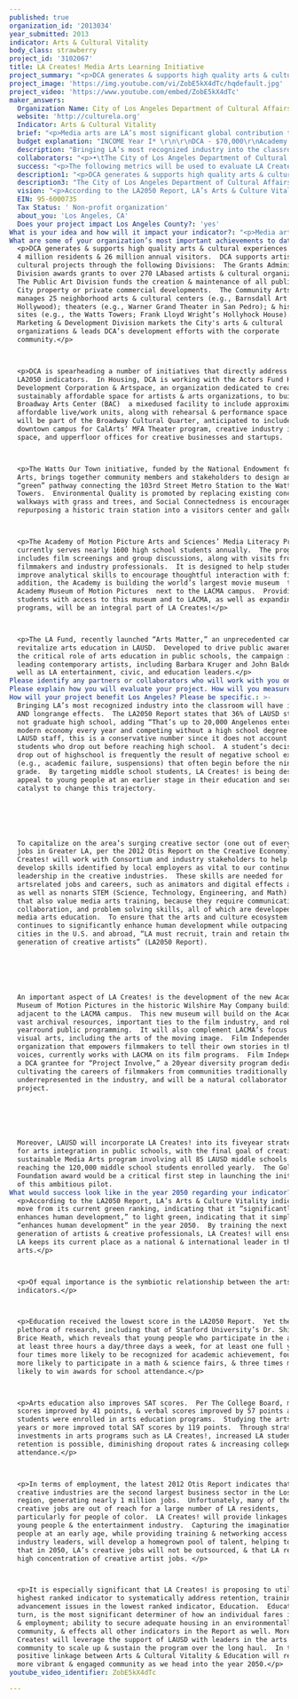 ```yaml
---
published: true
organization_id: '2013034'
year_submitted: 2013
indicator: Arts & Cultural Vitality
body_class: strawberry
project_id: '3102067'
title: LA Creates! Media Arts Learning Initiative
project_summary: "<p>DCA generates & supports high quality arts & cultural experiences for LA’s 4 million residents & 26 million annual visitors.  DCA supports artists & cultural projects through the following Divisions:  The Grants Administration Division awards grants to over 270 LA-based artists & cultural organizations.  The Public Art Division funds the creation & maintenance of all public art on City property or private commercial developments.  The Community Arts Division manages 25 neighborhood arts & cultural centers (e.g., Barnsdall Art Park in Hollywood); theaters (e.g., Warner Grand Theater in San Pedro); & historic sites (e.g., the Watts Towers; Frank Lloyd Wright’s Hollyhock House).  DCA’s Marketing & Development Division markets the City's arts & cultural organizations & leads DCA’s development efforts with the corporate community.</p>\r\n<p>DCA is spearheading a number of initiatives that directly address the LA2050 indicators.  In Housing, DCA is working with the Actors Fund Housing Development Corporation & Artspace, an organization dedicated to creating sustainably affordable space for artists & arts organizations, to build the Broadway Arts Center (BAC) - a mixed-used facility to include approximately 100 affordable live/work units, along with rehearsal & performance space.  The BAC will be part of the Broadway Cultural Quarter, anticipated to include a downtown campus for CalArts’ MFA Theater program, creative industry incubator space, and upper-floor offices for creative businesses and startups.  </p>\r\n<p>The Watts Our Town initiative, funded by the National Endowment for the Arts, brings together community members and stakeholders to design an artistic “green” pathway connecting the 103rd Street Metro Station to the Watts Towers.  Environmental Quality is promoted by replacing existing concrete walkways with grass and trees, and Social Connectedness is encouraged by repurposing a historic train station into a visitors center and gallery.</p>\r\n<p>The Academy of Motion Picture Arts and Sciences’ Media Literacy Program currently serves nearly 1600 high school students annually.  The program includes film screenings and group discussions, along with visits from filmmakers and industry professionals.  It is designed to help students improve analytical skills to encourage thoughtful interaction with film.  In addition, the Academy is building the world’s largest movie museum - the Academy Museum of Motion Pictures - next to the LACMA campus.  Providing students with access to this museum and to LACMA, as well as expanding to programs, will be an integral part of LA Creates!</p>\r\n<p>The LA Fund, recently launched “Arts Matter,” an unprecedented campaign to revitalize arts education in LAUSD.  Developed to drive public awareness for the critical role of arts education in public schools, the campaign includes leading contemporary artists, including Barbara Kruger and John Baldessari, as well as LA entertainment, civic, and education leaders.</p>"
project_image: 'https://img.youtube.com/vi/ZobE5kX4dTc/hqdefault.jpg'
project_video: 'https://www.youtube.com/embed/ZobE5kX4dTc'
maker_answers:
  Organization Name: City of Los Angeles Department of Cultural Affairs
  website: 'http://culturela.org'
  Indicator: Arts & Cultural Vitality
  brief: "<p>Media arts are LA’s most significant global contribution to arts and culture and the region’s leading economic driver.  In the LA2050 Report, Arts and Cultural Vitality is the only indicator out of eight found to significantly enhance quality of life, earning the Report’s highest ranking.  Yet, while noted economist Ann Markusen calls LA “America’s Artist Super City,” LA’s young people lack the access and opportunity to enter the creative industries. This is especially true for people of color, who make up 91% of students in the Los Angeles Unified School District (LAUSD Fingertip Facts, 11/12).</p>\r\n<p>•\tThe question: How do we ensure LA’s young people will develop creativity while gaining access to current & next-generation skills & tools? </p>\r\n<p>•\tThe answer: LA Creates! Media Arts Learning Initiative.\r\n<p>Media arts are particularly motivating to today’s digitally-connected youth.  Media arts encompass art created with new media technologies, including digital moviemaking, computer graphics, computer animation, virtual art, interactive art, video games, & computer robotics.  The core concept of LA Creates! is for students to develop technical & critical-thinking skills, integrating the arts into core subject areas, while unleashing creativity through media arts learning.</p>\r\n<p>LA Creates! was developed by a consortium (the Consortium) headed by the City of Los Angeles Department of Cultural Affairs (DCA) in partnership with the Academy of Motion Picture Arts & Sciences (the Academy); LAUSD; The LA Fund for Public Education (LA Fund); Los Angeles County Museum of Art (LACMA); & California Institute of the Arts (CalArts). We will be expanding to include UCLA’s School of the Arts & Architecture; School of Theater, Film, & Television; Hammer Museum; & Film Independent.  LA Creates! will use the Report’s most positive indicator, Arts & Cultural Vitality, to address its lowest, Education.  As the Report posits, educational achievement impacts all other indicators, from Income & Employment to Housing, Health, & Social Connectedness.</p>\r\n<p>LA Creates! consists of three components:</p>\r\n<p>•A pilot Digital Moviemaking Program will build on the work of two LAUSD middle schools, Millikan in the San Fernando Valley & Bancroft in Hollywood, which already have existing film academies.  The two primary instructors from these schools will work with the Consortium to initiate similar programs in two to three middle schools in underserved LA communities in Year II. In subsequent years of the five-year pilot, two or more schools will be added annually.  Working with the film industry to obtain in-kind equipment donations, as well as to make some purchases, LA Creates! will equip each school with a media arts lab with the cameras & computers necessary to create films/videos.</p>\r\n<p>For LA Creates! elective course film teachers will work with generalist teachers of core subjects at each school, integrating the media arts to teach English, math, history, & the sciences. Students will learn how to tell personal & community stories, building Social Connectedness, another LA2050 indicator, while also strengthening competency in technical skills that will better prepare them to gain Employment, the second lowest ranked indicator.</p>\r\n<p>•The Academy, known throughout the world for its Oscars© ceremony, is expanding its Media Literacy Program to a new 14,000 sq. ft. facility in Hollywood that will, in Year I: (1) involve 10 local schools in after-school programs, and (2) serve as a training center for LAUSD film and generalist teachers involved in the LAUSD Digital Moviemaking Program.</p>\r\n<p>The Academy will involve its vast network of Academy members and industry professionals as guest teachers to inspire the students and help promote the program. The Academy will also work with the Consortium to develop a curriculum aimed at middle school students.\r\n<p>Studios such as Sony Pictures, with which DCA has had a 10-year partnership, the “Sony Pictures Media Arts Program,” which teaches middle school students animation in five centers around the City, donates state of the art equipment regularly. Sony will be asked to make similar donations to LA Creates!, as will other industry leaders.\r\n<p>•Finally, the goal of LA Creates! is to be integrated into a new LAUSD five-year strategic plan for arts education that is currently being developed by LAUSD’s Arts Education Branch with funding support from The LA Fund. After the initial five-year in-school pilot program is complete, if approved by LAUSD and the Board of Education, the program would be supported by LAUSD in the long-term, in coordination with the Academy's Media Literacy Program.</p>\r\n<p>LA should have the most far-reaching and thorough media arts education program in the U.S.; our mission is to create and implement a quality program that becomes an integral part of every LAUSD middle school student’s experience, inspiring students, teachers, and families.</p>"
  budget explanation: "INCOME Year I* \r\n\r\nDCA - $70,000\r\nAcademy - $207,500\r\nLA Fund - $35,000\r\nLAUSD Donated Equipment\t- $100,000\r\nGoldhirsh Fdn. REQUEST - $100,000\r\nTOTAL Icome Year I -  $512,500\t\t\t\t\r\n\r\nINCOME Years I-V*\r\nDCA - $350,000\r\nAcademy - $1,207,500\r\nLA Fund – TBD\r\nLAUSD Donated Equipment - $500,000\r\nGoldhirsh Foundation Request - $100,000\r\nTOTAL Income Years I-V- $2,157,500\r\n\r\n*Figures do not include additional in-kind contributions from Consortium members.  We budgeted $143,000 in equipment ($100,000 in donations and $43,000 cash expenditures) in Year I to equip five initial schools for Year II implementation.  Equipment will be provided by film industry entities. LA Fund cannot commit additional funds at this time, but will consider future appropriations.\r\n\r\nEXPENSES Year I*\r\nLA Creates! Manager (DCA contracted) - $60,000\r\n\r\nTOTAL Expenses Year I DCA - $60,000\r\n\r\nEXPENSES Years I-V*\r\nLA Creates! Manager (DCA contracted) - $300,000\r\n\r\nTOTAL Expenses Years I-V DCA - $300,000\r\n\r\n\r\nEXPENSES Year I*\r\n\r\nLAUSD Training 2 Teachers/school X 5 schools @ $30/hr. X 6 hrs./day X 15 days (3 weeks) - $27,000\r\n\r\nTrainers 2 @ $50/hr. X 8 hrs. /day X 15 days (3 weeks) -  $12,000\r\n\r\nEquipment Purchases @ $28,600/school X 5 schools - $143,000\r\n\r\nCurriculum Development  - $10,000\r\n\r\nPrinting/Marketing - $7,500\r\n\r\nJanitorial Services for Trainings @ $200/day x 15 days (3 weeks) - $3,000\r\n\r\nTOTALYEAR I LAUSD - $202,500\r\n\r\nEXPENSES Years I-V*\r\n\r\nLAUSD Training  - $135,000\r\n\r\nTrainers 2 @ $12,000/year - $60,000\r\n\r\nEquipment Purchases @ $28,600/school X 14 schools - $400,400\r\n\r\nCurriculum Dev. - $10,000\r\n\r\nPrinting/Marketing  - $7,500\r\n\r\nJanitorial Services for Trainings @ $3,000/year - $15,000\r\n\r\nTOTAL Years I-V LAUSD - $627,900\r\n\r\n--\r\n\r\nEXPENSES Year I*\r\n\r\nAcademy Media Literacy Staff - $51,050\r\n\r\nHonorarium Academy Artists - $28,500\r\n\r\nCurriculum Development - $10,000 \r\n\r\nPrinting/Marketing - $7,500\r\n\r\nStudent Hospitality (no grant funds used) - $50,000\r\n\r\nEquipment - $50,000\r\n\r\nFacility Costs - $25,000\r\n\r\nBusing - $ 25,000\r\n\r\nLicense Fees - $2,500\r\n\r\nPostage - $450\r\n\r\nTOTAL Year I ACADEMY - $250,000\r\n\r\nEXPENSES Years I-V* \r\n\r\nAcademy Media Literacy Staff - $255,250\r\n\r\nHonorarium - $142,500\r\n\r\nCurriculum Dev. - $10,000\r\n\r\nPrinting/Marketing - $17,100\r\n\r\nHospitality - $250,000\r\n\r\nEquipment - $250,000\r\n\r\nFacility Costs - $165,000\r\n\r\nBusing - $125,000\r\n\r\nLicense Fees - $12,500\r\n\r\nPostage - $2,250\r\n\r\nTotal Years I-V ACADEMY - $1,229,600\r\n\r\nGRAND TOTAL Year I -  $512,500\r\n\r\nGrand TOTAL Years I-V - $2,157,500 \r\n\r\nIf LA2050 funds are awarded, the Consortium will have $512,500, including $100,000 projected as in-kind equipment contributions, for Year I to create the structure and develop curriculum materials needed to successfully launch LA Creates!  Also, Year I funds will be used to scale-up the Academy’s Media Literacy program and create professional development materials and classes for LAUSD teachers.\r\n"
  description: "Bringing LA’s most recognized industry into the classroom will have immediate AND long-range effects.  The LA2050 Report states that 36% of LAUSD students do not graduate high school, adding “That’s up to 20,000 Angelenos entering the modern economy every year and competing without a high school degree.”  Per LAUSD staff, this is a conservative number since it does not account for students who drop out before reaching high school.  A student’s decision to drop out of high-school is frequently the result of negative school experiences (e.g., academic failure, suspensions) that often begin before the ninth grade.  By targeting middle school students, LA Creates! is being designed to appeal to young people at an earlier stage in their education and serve as a catalyst to change this trajectory.\r\n\r\nTo capitalize on the area’s surging creative sector (one out of every eight jobs in Greater LA, per the 2012 Otis Report on the Creative Economy), LA Creates! will work with Consortium and industry stakeholders to help students develop skills identified by local employers as vital to our continued leadership in the creative industries.  These skills are needed for arts-related jobs and careers, such as animators and digital effects artists, as well as non-arts STEM (Science, Technology, Engineering, and Math) careers that also value media arts training, because they require communication, collaboration, and problem solving skills, all of which are developed through media arts education.  To ensure that the arts and culture ecosystem in LA continues to significantly enhance human development while outpacing other cities in the U.S. and abroad, “LA must recruit, train and retain the next generation of creative artists” (LA2050 Report). \r\n\r\nAn important aspect of LA Creates! is the development of the new Academy Museum of Motion Pictures in the historic Wilshire May Company building, adjacent to the LACMA campus.  This new museum will build on the Academy’s vast archival resources, important ties to the film industry, and robust year-round public programming.  It will also complement LACMA’s focus on the visual arts, including the arts of the moving image.  Film Independent, an organization that empowers filmmakers to tell their own stories in their own voices, currently works with LACMA on its film programs.  Film Independent is a DCA grantee for “Project Involve,” a 20-year diversity program dedicated to cultivating the careers of filmmakers from communities traditionally underrepresented in the industry, and will be a natural collaborator for this project.\r\n\r\nMoreover, LAUSD will incorporate LA Creates! into its five-year strategic plan for arts integration in public schools, with the final goal of creating a sustainable Media Arts program involving all 85 LAUSD middle schools and reaching the 120,000 middle school students enrolled yearly.  The Goldhirsh Foundation award would be a critical first step in launching the initial year of this ambitious pilot."
  collaborators: "<p>•\tThe City of Los Angeles Department of Cultural Affairs</p>\r\n<p>•\tThe Los Angeles Unified School District</p>\r\n<p>•\tThe Los Angeles Fund for Public Education</p>\r\n<p>•\tThe Academy of Motion Picture Arts and Sciences</p>\r\n<p>•\tThe California Institute of the Arts</p>\r\n<p>•\tThe Los Angeles County Museum of Art</p>\r\n<p>•\tUCLA School of the Arts and Architecture; UCLA School of Theater, Film, and Television; and the Hammer Museum</p>\r\n<p>•\tFilm Independent</p>\r\n<p>•\tArts for LA, the region’s arts advocacy organization, will incorporate LA Creates! into its Arts Education advocacy efforts.</p>"
  success: "<p>The following metrics will be used to evaluate LA Creates!  </p>\r\n \r\n<p>•\tControlled Pre/Post Assessment of students will be made to understand if the LA Creates! model of project-based film study helps students learn more effectively.  LA Creates! program efficacy will be evaluated based on a review of quantifiable data, such as attendance, test scores, and completed work assignments.</p>\r\n\r\n<p>•\tTeacher, student, and parent surveys will measure interest in and satisfaction with the LA Creates! program.  Teachers will also be surveyed on the level of student engagement during the course, and students will be surveyed about skills learned.</p>\r\n\r\n<p>•\tQuality reviews will include a set of “judging\" rubrics to be developed by expert panels comprised of members from the film industry and education leaders in order to evaluate students’ work for specific elements of the lesson plans.  For example, professional story board editors will be used to help ensure that if story boarding is used in a class, students are doing it at the appropriate age-level.   If the ultimate class project is a short-film, each area of the work would be evaluated (i.e., editing, lighting, set design, etc.) in order to determine a benchmark for student performance and expectations.</p>\r\n\r\n<p>At the end of the Year I of the pilot program, an initial evaluation will be conducted to determine the plan’s efficacy and make corrections as needed.  A final evaluation will be made at the end of the five-year program. </p>\r\n \r\n<p>The program’s ultimate success will be measured based on the ability of LA Creates! to achieve the following identified outcomes:</p>\r\n \r\n<p>•\tDevelop LAUSD's first film-based middle school course of study that integrates core subjects with the creative process and applications of film making.</p>\r\n\r\n<p>•\tDemonstrate that LA Creates!’ in-school programming has a strong impact on students, based on quantifiable data from the above metrics.</p>\r\n\r\n<p>•\tProve that this course of study can be successfully replicated in underserved communities throughout LA County.</p>\r\n\r\n<p>•\tDevelop a set of lesson plans for LA Creates! that is aligned to the Common Core State Standards, LAUSD's English Language Learners Master Plan, and a new teacher evaluation system that is currently being developed by LAUSD.  These lessons will be part of an approved LAUSD full-year middle school course description for media arts.  In addition, individual lessons will be written to focus on arts integration throughout the school, taught in collaboration with non-arts teachers, to aid meaningful learning in all subject areas.</p>\r\n\r\n<p>•\tLeverage the support of LAUSD with artists and leaders in LA's arts and culture community to advance and sustain LA Creates!</p>"
  description1: "<p>DCA generates & supports high quality arts & cultural experiences for LA’s 4 million residents & 26 million annual visitors.  DCA supports artists & cultural projects through the following Divisions:  The Grants Administration Division awards grants to over 270 LA-based artists & cultural organizations.  The Public Art Division funds the creation & maintenance of all public art on City property or private commercial developments.  The Community Arts Division manages 25 neighborhood arts & cultural centers (e.g., Barnsdall Art Park in Hollywood); theaters (e.g., Warner Grand Theater in San Pedro); & historic sites (e.g., the Watts Towers; Frank Lloyd Wright’s Hollyhock House).  DCA’s Marketing & Development Division markets the City's arts & cultural organizations & leads DCA’s development efforts with the corporate community.</p>\r\n<p>DCA is spearheading a number of initiatives that directly address the LA2050 indicators.  In Housing, DCA is working with the Actors Fund Housing Development Corporation & Artspace, an organization dedicated to creating sustainably affordable space for artists & arts organizations, to build the Broadway Arts Center (BAC) - a mixed-used facility to include approximately 100 affordable live/work units, along with rehearsal & performance space.  The BAC will be part of the Broadway Cultural Quarter, anticipated to include a downtown campus for CalArts’ MFA Theater program, creative industry incubator space, and upper-floor offices for creative businesses and startups.  </p>\r\n<p>The Watts Our Town initiative, funded by the National Endowment for the Arts, brings together community members and stakeholders to design an artistic “green” pathway connecting the 103rd Street Metro Station to the Watts Towers.  Environmental Quality is promoted by replacing existing concrete walkways with grass and trees, and Social Connectedness is encouraged by repurposing a historic train station into a visitors center and gallery.</p>\r\n<p>The Academy of Motion Picture Arts and Sciences’ Media Literacy Program currently serves nearly 1600 high school students annually.  The program includes film screenings and group discussions, along with visits from filmmakers and industry professionals.  It is designed to help students improve analytical skills to encourage thoughtful interaction with film.  In addition, the Academy is building the world’s largest movie museum - the Academy Museum of Motion Pictures - next to the LACMA campus.  Providing students with access to this museum and to LACMA, as well as expanding to programs, will be an integral part of LA Creates!</p>\r\n<p>The LA Fund, recently launched “Arts Matter,” an unprecedented campaign to revitalize arts education in LAUSD.  Developed to drive public awareness for the critical role of arts education in public schools, the campaign includes leading contemporary artists, including Barbara Kruger and John Baldessari, as well as LA entertainment, civic, and education leaders.</p>"
  description3: "The City of Los Angeles Department of Cultural Affairs is the only LA City department whose mission is to support artists and arts organizations in LA, and therefore has no direct competition.  DCA supports the non-profit arts sector and is increasingly working with the creative industries in an effort to grow and deepen LA’s creative economy and make it more accessible to a more diverse group of Angelenos.\r\n\r\nAs is evident from the significant and critical partners that make up the Consortium, DCA understands and acknowledges that planning and implementing an ambitious initiative such as LA Creates! require a dedicated and committed group of stakeholders.\r\n\r\nDCA, The LA Fund, LACMA, and Arts for LA also have strong working relationships with DCA’s sister agency, the LA County Arts Commission, which oversees Arts for All, an initiative designed to increase the overall capacity of LAUSD schools to implement arts education. We will reach out to Arts for All and LA County Arts Commission leaders to explore partnership opportunities."
  vision: "<p>According to the LA2050 Report, LA’s Arts & Culture Vitality indicator will move from its current green ranking, indicating that it “significantly enhances human development,” to light green, indicating that it simply “enhances human development” in the year 2050.  By training the next generation of artists & creative professionals, LA Creates! will ensure that LA keeps its current place as a national & international leader in the arts.</p>\r\n<p>Of equal importance is the symbiotic relationship between the arts & other indicators.</p>\r\n<p>Education received the lowest score in the LA2050 Report.  Yet there is a plethora of research, including that of Stanford University’s Dr. Shirley Brice Heath, which reveals that young people who participate in the arts for at least three hours a day/three days a week, for at least one full year, are four times more likely to be recognized for academic achievement, four times more likely to participate in a math & science fairs, & three times more likely to win awards for school attendance.</p>\r\n<p>Arts education also improves SAT scores.  Per The College Board, math SAT scores improved by 41 points, & verbal scores improved by 57 points after students were enrolled in arts education programs.  Studying the arts for four years or more improved total SAT scores by 119 points.  Through strategic investments in arts programs such as LA Creates!, increased LA student retention is possible, diminishing dropout rates & increasing college attendance.</p>\r\n<p>In terms of employment, the latest 2012 Otis Report indicates that the creative industries are the second largest business sector in the Los Angeles region, generating nearly 1 million jobs.  Unfortunately, many of these creative jobs are out of reach for a large number of LA residents, particularly for people of color.  LA Creates! will provide linkages between young people & the entertainment industry.  Capturing the imagination of young people at an early age, while providing training & networking access to industry leaders, will develop a homegrown pool of talent, helping to ensure that in 2050, LA’s creative jobs will not be outsourced, & that LA retains a high concentration of creative artist jobs. </p>\r\n<p>It is especially significant that LA Creates! is proposing to utilize the highest ranked indicator to systematically address retention, training, & advancement issues in the lowest ranked indicator, Education.  Education, in turn, is the most significant determiner of how an individual fares in income & employment; ability to secure adequate housing in an environmentally secure community, & effects all other indicators in the Report as well. Moreover, LA Creates! will leverage the support of LAUSD with leaders in the arts & culture community to scale up & sustain the program over the long haul.  In turn, this positive linkage between Arts & Cultural Vitality & Education will result in a more vibrant & engaged community as we head into the year 2050.</p>"
  EIN: 95-6000735
  Tax Status: ' Non-profit organization'
  about_you: 'Los Angeles, CA'
  Does your project impact Los Angeles County?: 'yes'
What is your idea and how will it impact your indicator?: "<p>Media arts are LA’s most significant global contribution to arts and culture and the region’s leading economic driver.  In the LA2050 Report, Arts and Cultural Vitality is the only indicator out of eight found to significantly enhance quality of life, earning the Report’s highest ranking.  Yet, while noted economist Ann Markusen calls LA “America’s Artist Super City,” LA’s young people lack the access and opportunity to enter the creative industries. This is especially true for people of color, who make up 91% of students in the Los Angeles Unified School District (LAUSD Fingertip Facts, 11/12).</p>\n\n\n<p>*\tThe question: How do we ensure LA’s young people will develop creativity while gaining access to current & nextgeneration skills & tools? </p>\n\n\n<p>*\tThe answer: LA Creates! Media Arts Learning Initiative.\n\n\n<p>Media arts are particularly motivating to today’s digitallyconnected youth.  Media arts encompass art created with new media technologies, including digital moviemaking, computer graphics, computer animation, virtual art, interactive art, video games, & computer robotics.  The core concept of LA Creates! is for students to develop technical & criticalthinking skills, integrating the arts into core subject areas, while unleashing creativity through media arts learning.</p>\n\n\n<p>LA Creates! was developed by a consortium (the Consortium) headed by the City of Los Angeles Department of Cultural Affairs (DCA) in partnership with the Academy of Motion Picture Arts & Sciences (the Academy); LAUSD; The LA Fund for Public Education (LA Fund); Los Angeles County Museum of Art (LACMA); & California Institute of the Arts (CalArts). We will be expanding to include UCLA’s School of the Arts & Architecture; School of Theater, Film, & Television; Hammer Museum; & Film Independent.  LA Creates! will use the Report’s most positive indicator, Arts & Cultural Vitality, to address its lowest, Education.  As the Report posits, educational achievement impacts all other indicators, from Income & Employment to Housing, Health, & Social Connectedness.</p>\n\n\n<p>LA Creates! consists of three components:</p>\n\n\n<p>*A pilot Digital Moviemaking Program will build on the work of two LAUSD middle schools, Millikan in the San Fernando Valley & Bancroft in Hollywood, which already have existing film academies.  The two primary instructors from these schools will work with the Consortium to initiate similar programs in two to three middle schools in underserved LA communities in Year II. In subsequent years of the fiveyear pilot, two or more schools will be added annually.  Working with the film industry to obtain inkind equipment donations, as well as to make some purchases, LA Creates! will equip each school with a media arts lab with the cameras & computers necessary to create films/videos.</p>\n\n\n<p>For LA Creates! elective course film teachers will work with generalist teachers of core subjects at each school, integrating the media arts to teach English, math, history, & the sciences. Students will learn how to tell personal & community stories, building Social Connectedness, another LA2050 indicator, while also strengthening competency in technical skills that will better prepare them to gain Employment, the second lowest ranked indicator.</p>\n\n\n<p>*The Academy, known throughout the world for its OscarsÂ© ceremony, is expanding its Media Literacy Program to a new 14,000 sq. ft. facility in Hollywood that will, in Year I: (1) involve 10 local schools in afterschool programs, and (2) serve as a training center for LAUSD film and generalist teachers involved in the LAUSD Digital Moviemaking Program.</p>\n\n\n<p>The Academy will involve its vast network of Academy members and industry professionals as guest teachers to inspire the students and help promote the program. The Academy will also work with the Consortium to develop a curriculum aimed at middle school students.\n\n\n<p>Studios such as Sony Pictures, with which DCA has had a 10year partnership, the “Sony Pictures Media Arts Program,” which teaches middle school students animation in five centers around the City, donates state of the art equipment regularly. Sony will be asked to make similar donations to LA Creates!, as will other industry leaders.\n\n\n<p>*Finally, the goal of LA Creates! is to be integrated into a new LAUSD fiveyear strategic plan for arts education that is currently being developed by LAUSD’s Arts Education Branch with funding support from The LA Fund. After the initial fiveyear inschool pilot program is complete, if approved by LAUSD and the Board of Education, the program would be supported by LAUSD in the longterm, in coordination with the Academy's Media Literacy Program.</p>\n\n\n<p>LA should have the most farreaching and thorough media arts education program in the U.S.; our mission is to create and implement a quality program that becomes an integral part of every LAUSD middle school student’s experience, inspiring students, teachers, and families.</p>"
What are some of your organization’s most important achievements to date?: >-
  <p>DCA generates & supports high quality arts & cultural experiences for LA’s
  4 million residents & 26 million annual visitors.  DCA supports artists &
  cultural projects through the following Divisions:  The Grants Administration
  Division awards grants to over 270 LAbased artists & cultural organizations. 
  The Public Art Division funds the creation & maintenance of all public art on
  City property or private commercial developments.  The Community Arts Division
  manages 25 neighborhood arts & cultural centers (e.g., Barnsdall Art Park in
  Hollywood); theaters (e.g., Warner Grand Theater in San Pedro); & historic
  sites (e.g., the Watts Towers; Frank Lloyd Wright’s Hollyhock House).  DCA’s
  Marketing & Development Division markets the City's arts & cultural
  organizations & leads DCA’s development efforts with the corporate
  community.</p>



  <p>DCA is spearheading a number of initiatives that directly address the
  LA2050 indicators.  In Housing, DCA is working with the Actors Fund Housing
  Development Corporation & Artspace, an organization dedicated to creating
  sustainably affordable space for artists & arts organizations, to build the
  Broadway Arts Center (BAC)  a mixedused facility to include approximately 100
  affordable live/work units, along with rehearsal & performance space.  The BAC
  will be part of the Broadway Cultural Quarter, anticipated to include a
  downtown campus for CalArts’ MFA Theater program, creative industry incubator
  space, and upperfloor offices for creative businesses and startups.  </p>



  <p>The Watts Our Town initiative, funded by the National Endowment for the
  Arts, brings together community members and stakeholders to design an artistic
  “green” pathway connecting the 103rd Street Metro Station to the Watts
  Towers.  Environmental Quality is promoted by replacing existing concrete
  walkways with grass and trees, and Social Connectedness is encouraged by
  repurposing a historic train station into a visitors center and gallery.</p>



  <p>The Academy of Motion Picture Arts and Sciences’ Media Literacy Program
  currently serves nearly 1600 high school students annually.  The program
  includes film screenings and group discussions, along with visits from
  filmmakers and industry professionals.  It is designed to help students
  improve analytical skills to encourage thoughtful interaction with film.  In
  addition, the Academy is building the world’s largest movie museum  the
  Academy Museum of Motion Pictures  next to the LACMA campus.  Providing
  students with access to this museum and to LACMA, as well as expanding to
  programs, will be an integral part of LA Creates!</p>



  <p>The LA Fund, recently launched “Arts Matter,” an unprecedented campaign to
  revitalize arts education in LAUSD.  Developed to drive public awareness for
  the critical role of arts education in public schools, the campaign includes
  leading contemporary artists, including Barbara Kruger and John Baldessari, as
  well as LA entertainment, civic, and education leaders.</p>
Please identify any partners or collaborators who will work with you on this project.: "<p>*\tThe City of Los Angeles Department of Cultural Affairs</p>\n\n\n<p>*\tThe Los Angeles Unified School District</p>\n\n\n<p>*\tThe Los Angeles Fund for Public Education</p>\n\n\n<p>*\tThe Academy of Motion Picture Arts and Sciences</p>\n\n\n<p>*\tThe California Institute of the Arts</p>\n\n\n<p>*\tThe Los Angeles County Museum of Art</p>\n\n\n<p>*\tUCLA School of the Arts and Architecture; UCLA School of Theater, Film, and Television; and the Hammer Museum</p>\n\n\n<p>*\tFilm Independent</p>\n\n\n<p>*\tArts for LA, the region’s arts advocacy organization, will incorporate LA Creates! into its Arts Education advocacy efforts.</p>"
Please explain how you will evaluate your project. How will you measure success?: "<p>The following metrics will be used to evaluate LA Creates!  </p>\n\n\n \n\n\n<p>*\tControlled Pre/Post Assessment of students will be made to understand if the LA Creates! model of projectbased film study helps students learn more effectively.  LA Creates! program efficacy will be evaluated based on a review of quantifiable data, such as attendance, test scores, and completed work assignments.</p>\n\n\n\n\n\n<p>*\tTeacher, student, and parent surveys will measure interest in and satisfaction with the LA Creates! program.  Teachers will also be surveyed on the level of student engagement during the course, and students will be surveyed about skills learned.</p>\n\n\n\n\n\n<p>*\tQuality reviews will include a set of “judging\" rubrics to be developed by expert panels comprised of members from the film industry and education leaders in order to evaluate students’ work for specific elements of the lesson plans.  For example, professional story board editors will be used to help ensure that if story boarding is used in a class, students are doing it at the appropriate agelevel.   If the ultimate class project is a shortfilm, each area of the work would be evaluated (i.e., editing, lighting, set design, etc.) in order to determine a benchmark for student performance and expectations.</p>\n\n\n\n\n\n<p>At the end of the Year I of the pilot program, an initial evaluation will be conducted to determine the plan’s efficacy and make corrections as needed.  A final evaluation will be made at the end of the fiveyear program. </p>\n\n\n \n\n\n<p>The program’s ultimate success will be measured based on the ability of LA Creates! to achieve the following identified outcomes:</p>\n\n\n \n\n\n<p>*\tDevelop LAUSD's first filmbased middle school course of study that integrates core subjects with the creative process and applications of film making.</p>\n\n\n\n\n\n<p>*\tDemonstrate that LA Creates!’ inschool programming has a strong impact on students, based on quantifiable data from the above metrics.</p>\n\n\n\n\n\n<p>*\tProve that this course of study can be successfully replicated in underserved communities throughout LA County.</p>\n\n\n\n\n\n<p>*\tDevelop a set of lesson plans for LA Creates! that is aligned to the Common Core State Standards, LAUSD's English Language Learners Master Plan, and a new teacher evaluation system that is currently being developed by LAUSD.  These lessons will be part of an approved LAUSD fullyear middle school course description for media arts.  In addition, individual lessons will be written to focus on arts integration throughout the school, taught in collaboration with nonarts teachers, to aid meaningful learning in all subject areas.</p>\n\n\n\n\n\n<p>*\tLeverage the support of LAUSD with artists and leaders in LA's arts and culture community to advance and sustain LA Creates!</p>"
How will your project benefit Los Angeles? Please be specific.: >-
  Bringing LA’s most recognized industry into the classroom will have immediate
  AND longrange effects.  The LA2050 Report states that 36% of LAUSD students do
  not graduate high school, adding “That’s up to 20,000 Angelenos entering the
  modern economy every year and competing without a high school degree.”  Per
  LAUSD staff, this is a conservative number since it does not account for
  students who drop out before reaching high school.  A student’s decision to
  drop out of highschool is frequently the result of negative school experiences
  (e.g., academic failure, suspensions) that often begin before the ninth
  grade.  By targeting middle school students, LA Creates! is being designed to
  appeal to young people at an earlier stage in their education and serve as a
  catalyst to change this trajectory.






  To capitalize on the area’s surging creative sector (one out of every eight
  jobs in Greater LA, per the 2012 Otis Report on the Creative Economy), LA
  Creates! will work with Consortium and industry stakeholders to help students
  develop skills identified by local employers as vital to our continued
  leadership in the creative industries.  These skills are needed for
  artsrelated jobs and careers, such as animators and digital effects artists,
  as well as nonarts STEM (Science, Technology, Engineering, and Math) careers
  that also value media arts training, because they require communication,
  collaboration, and problem solving skills, all of which are developed through
  media arts education.  To ensure that the arts and culture ecosystem in LA
  continues to significantly enhance human development while outpacing other
  cities in the U.S. and abroad, “LA must recruit, train and retain the next
  generation of creative artists” (LA2050 Report). 






  An important aspect of LA Creates! is the development of the new Academy
  Museum of Motion Pictures in the historic Wilshire May Company building,
  adjacent to the LACMA campus.  This new museum will build on the Academy’s
  vast archival resources, important ties to the film industry, and robust
  yearround public programming.  It will also complement LACMA’s focus on the
  visual arts, including the arts of the moving image.  Film Independent, an
  organization that empowers filmmakers to tell their own stories in their own
  voices, currently works with LACMA on its film programs.  Film Independent is
  a DCA grantee for “Project Involve,” a 20year diversity program dedicated to
  cultivating the careers of filmmakers from communities traditionally
  underrepresented in the industry, and will be a natural collaborator for this
  project.






  Moreover, LAUSD will incorporate LA Creates! into its fiveyear strategic plan
  for arts integration in public schools, with the final goal of creating a
  sustainable Media Arts program involving all 85 LAUSD middle schools and
  reaching the 120,000 middle school students enrolled yearly.  The Goldhirsh
  Foundation award would be a critical first step in launching the initial year
  of this ambitious pilot.
What would success look like in the year 2050 regarding your indicator?: >-
  <p>According to the LA2050 Report, LA’s Arts & Culture Vitality indicator will
  move from its current green ranking, indicating that it “significantly
  enhances human development,” to light green, indicating that it simply
  “enhances human development” in the year 2050.  By training the next
  generation of artists & creative professionals, LA Creates! will ensure that
  LA keeps its current place as a national & international leader in the
  arts.</p>



  <p>Of equal importance is the symbiotic relationship between the arts & other
  indicators.</p>



  <p>Education received the lowest score in the LA2050 Report.  Yet there is a
  plethora of research, including that of Stanford University’s Dr. Shirley
  Brice Heath, which reveals that young people who participate in the arts for
  at least three hours a day/three days a week, for at least one full year, are
  four times more likely to be recognized for academic achievement, four times
  more likely to participate in a math & science fairs, & three times more
  likely to win awards for school attendance.</p>



  <p>Arts education also improves SAT scores.  Per The College Board, math SAT
  scores improved by 41 points, & verbal scores improved by 57 points after
  students were enrolled in arts education programs.  Studying the arts for four
  years or more improved total SAT scores by 119 points.  Through strategic
  investments in arts programs such as LA Creates!, increased LA student
  retention is possible, diminishing dropout rates & increasing college
  attendance.</p>



  <p>In terms of employment, the latest 2012 Otis Report indicates that the
  creative industries are the second largest business sector in the Los Angeles
  region, generating nearly 1 million jobs.  Unfortunately, many of these
  creative jobs are out of reach for a large number of LA residents,
  particularly for people of color.  LA Creates! will provide linkages between
  young people & the entertainment industry.  Capturing the imagination of young
  people at an early age, while providing training & networking access to
  industry leaders, will develop a homegrown pool of talent, helping to ensure
  that in 2050, LA’s creative jobs will not be outsourced, & that LA retains a
  high concentration of creative artist jobs. </p>



  <p>It is especially significant that LA Creates! is proposing to utilize the
  highest ranked indicator to systematically address retention, training, &
  advancement issues in the lowest ranked indicator, Education.  Education, in
  turn, is the most significant determiner of how an individual fares in income
  & employment; ability to secure adequate housing in an environmentally secure
  community, & effects all other indicators in the Report as well. Moreover, LA
  Creates! will leverage the support of LAUSD with leaders in the arts & culture
  community to scale up & sustain the program over the long haul.  In turn, this
  positive linkage between Arts & Cultural Vitality & Education will result in a
  more vibrant & engaged community as we head into the year 2050.</p>
youtube_video_identifier: ZobE5kX4dTc

---
```

